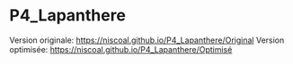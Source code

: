 # P4_Lapanthere
Version originale: https://niscoal.github.io/P4_Lapanthere/Original
Version optimisée: https://niscoal.github.io/P4_Lapanthere/Optimisé
